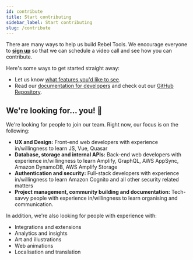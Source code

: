 ```yaml
---
id: contribute
title: Start contributing
sidebar_label: Start contributing
slug: /contribute
---
```


There are many ways to help us build Rebel Tools. We encourage everyone to **[sign up](http://activism.rocks/join)** so that we can schedule a video call and see how you can contribute. 

Here's some ways to get started straight away:
- Let us know [what features you'd like to see](https://shipright.community/rebeltools).
- Read our [documentation for developers](developer-docs) and check out our [GitHub Repository](https://github.com/activisthandbook/rebeltools). 

## We're looking for... you! 👀
We're looking for people to join our team. Right now, our focus is on the following:
- **UX and Design:** Front-end web developers with experience in/willingness to learn JS, Vue, Quasar
- **Database, storage and internal APIs:** Back-end web developers with experience in/willingness to learn Amplify, GraphQL, AWS AppSync, Amazon DynamoDB, AWS Amplify Storage
- **Authentication and security:** Full-stack developers with experience in/willingness to learn Amazon Cognito and all other security related matters
- **Project management, community building and documentation:** Tech-savvy people with experience in/willingness to learn organising and communication.

In addition, we're also looking for people with experience with: 
- Integrations and extensions
- Analytics and insights
- Art and illustrations
- Web animations
- Localisation and translation
